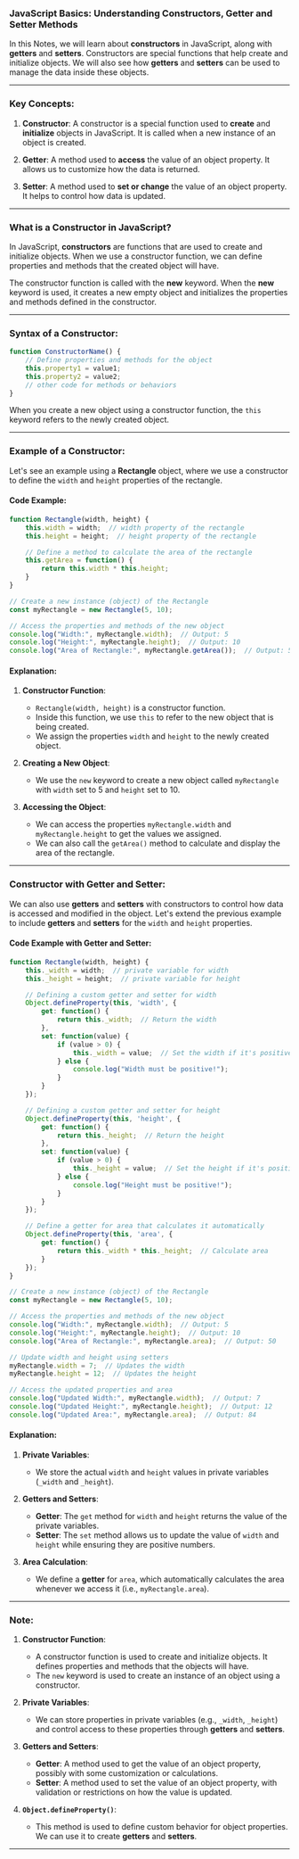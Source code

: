 ### JavaScript Basics: Understanding Constructors, Getter and Setter Methods

In this Notes, we will learn about **constructors** in JavaScript, along with **getters** and **setters**. Constructors are special functions that help create and initialize objects. We will also see how **getters** and **setters** can be used to manage the data inside these objects.

---

### Key Concepts:

1. **Constructor**: A constructor is a special function used to **create** and **initialize** objects in JavaScript. It is called when a new instance of an object is created.
   
2. **Getter**: A method used to **access** the value of an object property. It allows us to customize how the data is returned.
   
3. **Setter**: A method used to **set or change** the value of an object property. It helps to control how data is updated.

---

### What is a Constructor in JavaScript?

In JavaScript, **constructors** are functions that are used to create and initialize objects. When we use a constructor function, we can define properties and methods that the created object will have.

The constructor function is called with the **new** keyword. When the **new** keyword is used, it creates a new empty object and initializes the properties and methods defined in the constructor.

---

### Syntax of a Constructor:

```javascript
function ConstructorName() {
    // Define properties and methods for the object
    this.property1 = value1;
    this.property2 = value2;
    // other code for methods or behaviors
}
```

When you create a new object using a constructor function, the `this` keyword refers to the newly created object.

---

### Example of a Constructor:

Let's see an example using a **Rectangle** object, where we use a constructor to define the `width` and `height` properties of the rectangle.

#### Code Example:

```javascript
function Rectangle(width, height) {
    this.width = width;  // width property of the rectangle
    this.height = height;  // height property of the rectangle

    // Define a method to calculate the area of the rectangle
    this.getArea = function() {
        return this.width * this.height;
    }
}

// Create a new instance (object) of the Rectangle
const myRectangle = new Rectangle(5, 10);

// Access the properties and methods of the new object
console.log("Width:", myRectangle.width);  // Output: 5
console.log("Height:", myRectangle.height);  // Output: 10
console.log("Area of Rectangle:", myRectangle.getArea());  // Output: 50
```

#### Explanation:

1. **Constructor Function**:
   - `Rectangle(width, height)` is a constructor function.
   - Inside this function, we use `this` to refer to the new object that is being created.
   - We assign the properties `width` and `height` to the newly created object.

2. **Creating a New Object**:
   - We use the `new` keyword to create a new object called `myRectangle` with `width` set to 5 and `height` set to 10.

3. **Accessing the Object**:
   - We can access the properties `myRectangle.width` and `myRectangle.height` to get the values we assigned.
   - We can also call the `getArea()` method to calculate and display the area of the rectangle.

---

### Constructor with Getter and Setter:

We can also use **getters** and **setters** with constructors to control how data is accessed and modified in the object. Let's extend the previous example to include **getters** and **setters** for the `width` and `height` properties.

#### Code Example with Getter and Setter:

```javascript
function Rectangle(width, height) {
    this._width = width;  // private variable for width
    this._height = height;  // private variable for height

    // Defining a custom getter and setter for width
    Object.defineProperty(this, 'width', {
        get: function() {
            return this._width;  // Return the width
        },
        set: function(value) {
            if (value > 0) {
                this._width = value;  // Set the width if it's positive
            } else {
                console.log("Width must be positive!");
            }
        }
    });

    // Defining a custom getter and setter for height
    Object.defineProperty(this, 'height', {
        get: function() {
            return this._height;  // Return the height
        },
        set: function(value) {
            if (value > 0) {
                this._height = value;  // Set the height if it's positive
            } else {
                console.log("Height must be positive!");
            }
        }
    });

    // Define a getter for area that calculates it automatically
    Object.defineProperty(this, 'area', {
        get: function() {
            return this._width * this._height;  // Calculate area
        }
    });
}

// Create a new instance (object) of the Rectangle
const myRectangle = new Rectangle(5, 10);

// Access the properties and methods of the new object
console.log("Width:", myRectangle.width);  // Output: 5
console.log("Height:", myRectangle.height);  // Output: 10
console.log("Area of Rectangle:", myRectangle.area);  // Output: 50

// Update width and height using setters
myRectangle.width = 7;  // Updates the width
myRectangle.height = 12;  // Updates the height

// Access the updated properties and area
console.log("Updated Width:", myRectangle.width);  // Output: 7
console.log("Updated Height:", myRectangle.height);  // Output: 12
console.log("Updated Area:", myRectangle.area);  // Output: 84
```

#### Explanation:

1. **Private Variables**:
   - We store the actual `width` and `height` values in private variables (`_width` and `_height`).
   
2. **Getters and Setters**:
   - **Getter**: The `get` method for `width` and `height` returns the value of the private variables.
   - **Setter**: The `set` method allows us to update the value of `width` and `height` while ensuring they are positive numbers.

3. **Area Calculation**:
   - We define a **getter** for `area`, which automatically calculates the area whenever we access it (i.e., `myRectangle.area`).

---

### Note:

1. **Constructor Function**:
   - A constructor function is used to create and initialize objects. It defines properties and methods that the objects will have.
   - The `new` keyword is used to create an instance of an object using a constructor.

2. **Private Variables**:
   - We can store properties in private variables (e.g., `_width`, `_height`) and control access to these properties through **getters** and **setters**.

3. **Getters and Setters**:
   - **Getter**: A method used to get the value of an object property, possibly with some customization or calculations.
   - **Setter**: A method used to set the value of an object property, with validation or restrictions on how the value is updated.

4. **`Object.defineProperty()`**:
   - This method is used to define custom behavior for object properties. We can use it to create **getters** and **setters**.

---
